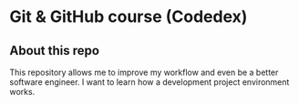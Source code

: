 # Git & GitHub course (Codedex)

## About this repo

This repository allows me to improve my workflow and even be a better software engineer. I want to learn how a development project environment works.
